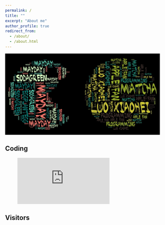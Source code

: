 ```yaml
---
permalink: /
title: ""
excerpt: "About me"
author_profile: true
redirect_from:
  - /about/
  - /about.html
---
```


<div style="display: flex; flex-direction: column; align-items: center; justify-content: center;">
  <div name="airvisual_widget" key="jcEphPxP5Kcfr54hv"></div>
  <script type="text/javascript" src="https://www.airvisual.com/scripts/widget_v2.0.js"></script>
</div>

<img src="/images/about.jpeg" alt="about me"/>

## Coding

<figure><embed src="https://wakatime.com/share/@saoyan/aa20caea-daa0-4689-9196-8d1cb41abf6a.svg"></figure>

## Visitors

<script type="text/javascript" src="//rf.revolvermaps.com/0/0/4.js?i=5ju0mq2abj3&amp;m=0&amp;h=256&amp;c=ff0000&amp;r=0" async="async"></script>
